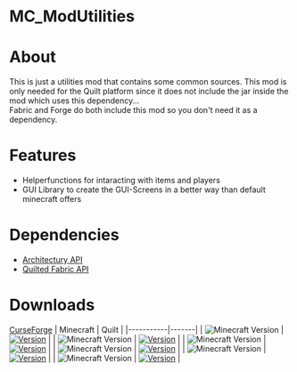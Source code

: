 # MC_ModUtilities

# About
This is just a utilities mod that contains some common sources.
This mod is only needed for the Quilt platform since it does not include the jar inside the mod which uses this dependency...<br>
Fabric and Forge do both include this mod so you don't need it as a dependency.

# Features
- Helperfunctions for intaracting with items and players
- GUI Library to create the GUI-Screens in a better way than default minecraft offers

# Dependencies
- [Architectury API](https://www.curseforge.com/minecraft/mc-mods/architectury-api)
- [Quilted Fabric API](https://www.curseforge.com/minecraft/mc-mods/qsl)

# Downloads

[CurseForge](https://www.curseforge.com/minecraft/mc-mods/kroiautilities)
| Minecraft | Quilt |
|-----------|-------|
| ![Minecraft Version](https://img.shields.io/badge/Minecraft-1.20.6-green)    | [![Version](https://img.shields.io/badge/v1.0.0-green)][1.0.0-quilt-1.20.6]  |
| ![Minecraft Version](https://img.shields.io/badge/Minecraft-1.20.4-green)    | [![Version](https://img.shields.io/badge/v1.0.0-green)][1.0.0-quilt-1.20.4]  |
| ![Minecraft Version](https://img.shields.io/badge/Minecraft-1.20.2-green)    | [![Version](https://img.shields.io/badge/v1.0.0-green)][1.0.0-quilt-1.20.2]  | 
| ![Minecraft Version](https://img.shields.io/badge/Minecraft-1.20.1-green)    | [![Version](https://img.shields.io/badge/v1.0.0-green)][1.0.0-quilt-1.20.1]  |
| ![Minecraft Version](https://img.shields.io/badge/Minecraft-1.19.3-green)    | [![Version](https://img.shields.io/badge/v1.0.0-green)][1.0.0-quilt-1.19.3]  |
| ![Minecraft Version](https://img.shields.io/badge/Minecraft-1.19.2-green)    | [![Version](https://img.shields.io/badge/v1.0.0-green)][1.0.0-quilt-1.19.2]  |


<!--	Links to Curse1.3.1-forge:	-->
[1.0.0-quilt-1.19.2]:https://legacy.curseforge.com/minecraft/mc-mods/modutilities/download/6073110
[1.0.0-quilt-1.19.3]:https://legacy.curseforge.com/minecraft/mc-mods/modutilities/download/6073113
[1.0.0-quilt-1.20.1]:https://legacy.curseforge.com/minecraft/mc-mods/modutilities/download/6070767
[1.0.0-quilt-1.20.2]:https://legacy.curseforge.com/minecraft/mc-mods/modutilities/download/6073118
[1.0.0-quilt-1.20.4]:https://legacy.curseforge.com/minecraft/mc-mods/modutilities/download/6073121
[1.0.0-quilt-1.20.6]:https://legacy.curseforge.com/minecraft/mc-mods/modutilities/download/6073126

